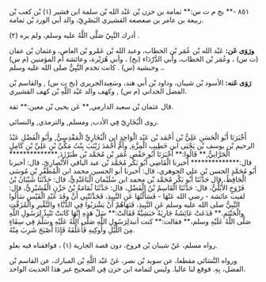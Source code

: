 ٨٥١ -** بخ م ت س:** ثمامة بن حزن بْن عَبْد الله بْن سلمة ابن قشير (١) بْن كعب بْن ربيعة بن عامر بن صعصعة القشيري البَصْرِيّ، والد أبي الورد بْن ثمامة.

أدرك النَّبِيّ صَلَّى اللَّهُ عليه وسلم، ولم يره (٢) .

**ورَوَى عَن:** عَبْد الله بْن عُمَر بْن الخطاب، وعبد الله بْن عَمْرو بْن العاص، وعثمان بْن عفان (ت س) ، وعُمَر بْن الخطاب، وأَبي الدَّرْدَاء (بخ) ، وأبي هُرَيْرة، وعائشة أم المؤمنين (م س) ، وحبشية (س) . كانت تخدم النَّبِيُّ صلى الله عليه وسلم.

**رَوَى عَنه:** الأسود بْن شيبان، وداود بْن أَبي هند، وسَعِيدالجريري (بخ ت س) , والقاسم بْن الفضل الحداني (م س) , وكهف والد عَبْد اللَّهِ بْن كهف القشيري.

قال عثمان بْن سعيد الدارمي,** عَن يحيى بْن معين:** ثقة.

روى الْبُخَارِيّ فِي الأدب, ومسلم, والترمذي, والنسائي.

أَخْبَرَنَا أَبُو الْحَسَنِ عَلِيُّ بْن أَحْمَد بْن عَبْد الْوَاحِدِ ابن الْبُخَارِيِّ الْمَقْدِسِيُّ, وأَبُو الْفَضْلِ عَبْدُ الرحيم بْن يوسف بْن يَحْيَى ابن خَطِيب الْمِزَّةِ, وأُمُّ أَحْمَدَ زَيْنَبَ بِنْتُ مَكِّيِّ بْنِ عَلِيِّ بْنِ كَامِلٍ الْحَرَّانِيُّ,** قَالُوا:** أَخْبَرَنَا أَبُو حَفْص عُمَر بْن مُحَمَّد بْن طَبَرْزَدَ,************** قال:************** أخبرنا الْقَاضِي أَبُو بَكْر مُحَمَّد بْن عبد الباقي الأَنْصارِيّ، قال: أخبرنا أَبُو مُحَمَّدٍ الحسن بْن علي الجوهري، قال: أخبرنا أبو الحسين محمد ابن الْمُظَفَّرِ بْنِ مُوسَى الْحَافِظُ، قال حَدَّثَنَا أَبُو بَكْر مُحَمَّد بْن محمد ابن سُلَيْمان الْبَاغَنْدِيُّ، قال: حَدَّثَنَا شَيْبَانُ بْنُ فَرْوَخٍ الأُبُلِّيُّ، قال: حَدَّثَنَا الْقَاسِمُ بْنُ الْفَضْلِ، قال: حَدَّثَنَا ثُمَامَةُ بْنُ حَزْنٍ الْقُشَيْرِيُّ، قال: لقيت عائشة - رضي الله عَنْهَا - فَسَأَلْتُهَا عَنِ النَّبِيذِ، فَحَدَّثَتْنِي أَنَّ وفَدَ عَبْدِ الْقَيْسِ سَأَلُوا النَّبِيُّ صلى الله عليه وسلم عَنِ النَّبِيذِ، فَنَهَاهُمْ أَنْ يَشْرَبُوا فِي الدُّبَّاءِ والنَّقِّيرِ والْمُزَفَّتِ والْحَنْتَمِ.** فَدَعَتْ عَائِشَةُ جَارِيَةً حَبَشِيَّةً فَقَالَتْ:** سَلْ هَذِهِ إِنَّهَا كَانَتْ تَنْبِذُ لِرَسُولِ اللَّهِ صَلَّى اللَّهُ عَلَيْهِ وسلم،** فقالت:** كنت أنبذلِرَسُولِ اللَّهِ صَلَّى اللَّهُ عَلَيْهِ وسَلَّمَ فِي سِقَاءٍ مِنَ اللَّيْلِ وأُوكِيهِ فَأُعَلِّقَهُ فَإِذَا أَصْبَحَ شَرِبَ مِنْهُ.

رواه مسلم، عَنْ شيبان بْن فروخ، دون قصة الجارية (١) ، فوافقناه فيه بعلو.

ورواه النَّسَائي مقطعا، عن سويد بْن نصر، عَنْ عَبْد اللَّهِ بْن المبارك، عن القاسم بْن الفضل، بِهِ. فوقع لنا عاليا. وليس لثمامة ابن حزن فِي الصحيح غير هذا الحديث الواحد.